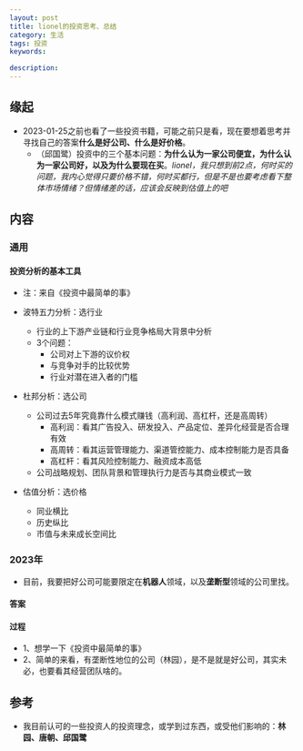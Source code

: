 ```yaml
---
layout: post  
title: lionel的投资思考、总结   
category: 生活     
tags: 投资     
keywords:   

description:   
---  
```


##  缘起
+ 2023-01-25之前也看了一些投资书籍，可能之前只是看，现在要想着思考并寻找自己的答案**什么是好公司、什么是好价格**。
  + （邱国鹭）投资中的三个基本问题：**为什么认为一家公司便宜，为什么认为一家公司好，以及为什么要现在买**。*lionel，我只想到前2点，何时买的问题，我内心觉得只要价格不错，何时买都行，但是不是也要考虑看下整体市场情绪？但情绪差的话，应该会反映到估值上的吧*

##  内容

### 通用

#### 投资分析的基本工具

+ 注：来自《投资中最简单的事》

+ 波特五力分析：选行业
  + 行业的上下游产业链和行业竞争格局大背景中分析
  + 3个问题：
    + 公司对上下游的议价权
    + 与竞争对手的比较优势
    + 行业对潜在进入者的门槛
+ 杜邦分析：选公司
  + 公司过去5年究竟靠什么模式赚钱（高利润、高杠杆，还是高周转）
    + 高利润：看其广告投入、研发投入、产品定位、差异化经营是否合理有效
    + 高周转：看其运营管理能力、渠道管控能力、成本控制能力是否具备
    + 高杠杆：看其风险控制能力、融资成本高低
  + 公司战略规划、团队背景和管理执行力是否与其商业模式一致
+ 估值分析：选价格
  + 同业横比
  + 历史纵比
  + 市值与未来成长空间比

###  2023年

+ 目前，我要把好公司可能要限定在**机器人**领域，以及**垄断型**领域的公司里找。

#### 答案

#### 过程

+ 1、想学一下《投资中最简单的事》
+ 2、简单的来看，有垄断性地位的公司（林园），是不是就是好公司，其实未必，也要看其经营团队啥的。




##  参考
+ 我目前认可的一些投资人的投资理念，或学到过东西，或受他们影响的：**林园、唐朝、邱国鹭**